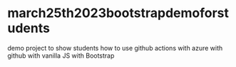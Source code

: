 # march25th2023bootstrapdemoforstudents
demo project to show students how to use github actions with azure with github with vanilla JS with Bootstrap
